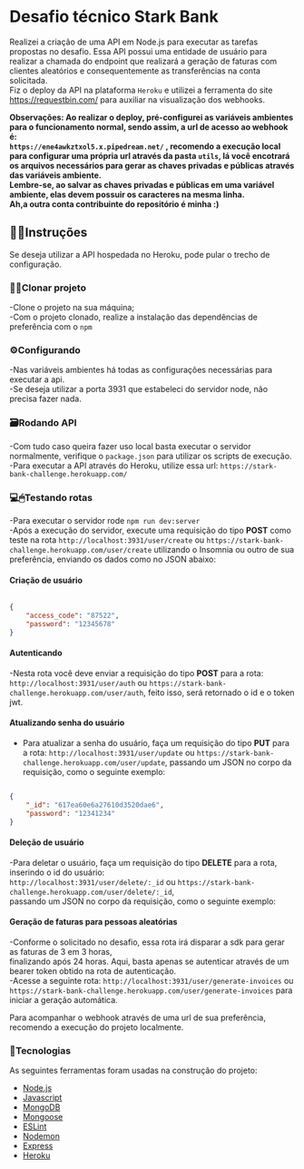 # Desafio técnico Stark Bank

Realizei a criação de uma API em Node.js para executar as tarefas propostas no desafio. Essa API possui uma entidade de usuário para <br> 
realizar a chamada do endpoint que realizará a geração de faturas com clientes aleatórios e consequentemente as transferências na conta solicitada. <br>
Fiz o deploy da API na plataforma ```Heroku``` e utilizei a ferramenta do site https://requestbin.com/ para auxiliar na visualização dos webhooks. <br>

**Observações:
Ao realizar o deploy, pré-configurei as variáveis ambientes para o funcionamento normal, sendo assim, a url de acesso ao webhook é: <br> ```https://ene4awkztxol5.x.pipedream.net/``` , recomendo a execução local para configurar uma própria url através da pasta ```utils```, 
lá você encotrará os arquivos necessários para gerar as chaves privadas e públicas através das variáveis ambiente. <br>
Lembre-se, ao salvar as chaves privadas e públicas em uma variável ambiente, elas devem possuir os caracteres na mesma linha.
<br>
Ah,a outra conta contribuinte do repositório é minha :)**


## 👨‍🏫Instruções
Se deseja utilizar a API hospedada no Heroku, pode pular o trecho de configuração.<br>

### 👨‍💻Clonar projeto

-Clone o projeto na sua máquina; <br>
-Com o projeto clonado, realize a instalação das dependências de preferência com o ```npm```<br>

### ⚙Configurando 

-Nas variáveis ambientes há todas as configurações necessárias para executar a api.<br>
-Se deseja utilizar a porta 3931 que estabeleci do servidor node, não precisa fazer nada.<br>

### 🗃Rodando API

-Com tudo caso queira fazer uso local basta executar o servidor normalmente, verifique o ```package.json``` para utilizar os scripts de execução. <br>
-Para executar a API através do Heroku, utilize essa url: ```https://stark-bank-challenge.herokuapp.com/``` <br>

### 💻🖱Testando rotas
-Para executar o servidor rode ```npm run dev:server```<br>
-Após a execução do servidor, execute uma requisição do tipo **POST** como teste na rota ```http://localhost:3931/user/create``` ou 
```https://stark-bank-challenge.herokuapp.com/user/create``` utilizando o Insomnia ou outro de sua preferência, enviando os dados como no JSON abaixo:<br>

#### Criação de usuário

```JSON

{
	"access_code": "87522",
	"password": "12345678"
}

```


#### Autenticando
-Nesta rota você deve enviar a requisição do tipo **POST** para a rota: <br>
```http://localhost:3931/user/auth``` ou ```https://stark-bank-challenge.herokuapp.com/user/auth```, feito isso, será retornado o id e o token jwt.<br>

#### Atualizando senha do usuário

- Para atualizar a senha do usuário, faça um requisição do tipo **PUT** para a rota: ```http://localhost:3931/user/update``` ou ```https://stark-bank-challenge.herokuapp.com/user/update```, passando um JSON no corpo da requisição, como o seguinte exemplo: 


```JSON

{
	"_id": "617ea60e6a27610d3520dae6",
	"password": "12341234"
}

```

#### Deleção de usuário
-Para deletar o usuário, faça um requisição do tipo **DELETE** para a rota, inserindo o id do usuário: <br>
```http://localhost:3931/user/delete/:_id``` ou ```https://stark-bank-challenge.herokuapp.com/user/delete/:_id```, <br>
passando um JSON no corpo da requisição, como o seguinte exemplo: 

#### Geração de faturas para pessoas aleatórias

-Conforme o solicitado no desafio, essa rota irá disparar a sdk para gerar as faturas de 3 em 3 horas, <br>
finalizando após 24 horas. Aqui, basta apenas se autenticar através de um bearer token obtido na rota de autenticação.<br>
-Acesse a seguinte rota: ```http://localhost:3931/user/generate-invoices``` ou  <br>
```https://stark-bank-challenge.herokuapp.com/user/generate-invoices``` para iniciar a geração automática. 

Para acompanhar o webhook através de uma url de sua preferência, recomendo a execução do projeto localmente. <br>



### 🔗Tecnologias

As seguintes ferramentas foram usadas na construção do projeto:<br>

- [Node.js](https://nodejs.org/en/)
- [Javascript](https://www.javascript.com/)
- [MongoDB](https://www.mongodb.com/pt-br)
- [Mongoose](https://mongoosejs.com/)
- [ESLint](https://eslint.org/)
- [Nodemon](https://nodemon.io/)
- [Express](https://expressjs.com/pt-br/)
- [Heroku](https://www.heroku.com/)

